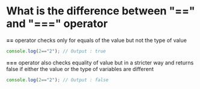 # What is the difference between "==" and "===" operator

**==** operator checks only for equals of the value but not the type of value
```javascript
console.log(2=="2"); // Output : true
```
**===** operator also checks equality of value but in a stricter way and returns false if either the value or the type of variables are different
```javascript
console.log(2=="2"); // Output : false
```